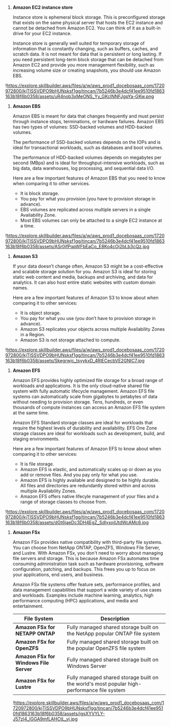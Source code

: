 1. **Amazon EC2 instance store**
    
    Instance store is ephemeral block storage. This is preconfigured storage that exists on the same physical server that hosts the EC2 instance and cannot be detached from Amazon EC2. You can think of it as a built-in drive for your EC2 instance.
    
    Instance store is generally well suited for temporary storage of information that is constantly changing, such as buffers, caches, and scratch data. It is not meant for data that is persistent or long lasting. If you need persistent long-term block storage that can be detached from Amazon EC2 and provide you more management flexibility, such as increasing volume size or creating snapshots, you should use Amazon EBS.
    

!https://explore.skillbuilder.aws/files/a/w/aws_prod1_docebosaas_com/1720972800/kjTISSVDPO9bHUNsksf1gg/tincan/7b5246b3e4dcf41ee9510fd1863163b18f6b0358/assets/uR4nob3xMeONS_Yy_GKclNNFJgpYa-GKw.png

1. **Amazon EBS**
    
    Amazon EBS is meant for data that changes frequently and must persist through instance stops, terminations, or hardware failures. Amazon EBS has two types of volumes: SSD-backed volumes and HDD-backed volumes.
    
    The performance of SSD-backed volumes depends on the IOPs and is ideal for transactional workloads, such as databases and boot volumes.
    
    The performance of HDD-backed volumes depends on megabytes per second (MBps) and is ideal for throughput-intensive workloads, such as big data, data warehouses, log processing, and sequential data I/O.
    
    Here are a few important features of Amazon EBS that you need to know when comparing it to other services.
    
    - It is block storage.
    - You pay for what you provision (you have to provision storage in advance).
    - EBS volumes are replicated across multiple servers in a single Availability Zone.
    - Most EBS volumes can only be attached to a single EC2 instance at a time.

!https://explore.skillbuilder.aws/files/a/w/aws_prod1_docebosaas_com/1720972800/kjTISSVDPO9bHUNsksf1gg/tincan/7b5246b3e4dcf41ee9510fd1863163b18f6b0358/assets/ASr0ifPqpWFbEaCo_E8Ko4cOj2bLb3cQz.jpg

1. **Amazon S3**
    
    If your data doesn’t change often, Amazon S3 might be a cost-effective and scalable storage solution for you. Amazon S3 is ideal for storing static web content and media, backups and archiving, and data for analytics. It can also host entire static websites with custom domain names.
    
    Here are a few important features of Amazon S3 to know about when comparing it to other services:
    
    - It is object storage.
    - You pay for what you use (you don’t have to provision storage in advance).
    - Amazon S3 replicates your objects across multiple Availability Zones in a Region.
    - Amazon S3 is not storage attached to compute.

!https://explore.skillbuilder.aws/files/a/w/aws_prod1_docebosaas_com/1720972800/kjTISSVDPO9bHUNsksf1gg/tincan/7b5246b3e4dcf41ee9510fd1863163b18f6b0358/assets/Skegrwjc_tsyykxD_4RlECecbVE2GNIC7.jpg

1. **Amazon EFS**
    
    Amazon EFS provides highly optimized file storage for a broad range of workloads and applications. It is the only cloud-native shared file system with fully automatic lifecycle management. Amazon EFS file systems can automatically scale from gigabytes to petabytes of data without needing to provision storage. Tens, hundreds, or even thousands of compute instances can access an Amazon EFS file system at the same time.
    
    Amazon EFS Standard storage classes are ideal for workloads that require the highest levels of durability and availability. EFS One Zone storage classes are ideal for workloads such as development, build, and staging environments.
    
    Here are a few important features of Amazon EFS to know about when comparing it to other services:
    
    - It is file storage.
    - Amazon EFS is elastic, and automatically scales up or down as you add or remove files. And you pay only for what you use.
    - Amazon EFS is highly available and designed to be highly durable. All files and directories are redundantly stored within and across multiple Availability Zones.
    - Amazon EFS offers native lifecyle management of your files and a range of storage classes to choose from.

!https://explore.skillbuilder.aws/files/a/w/aws_prod1_docebosaas_com/1720972800/kjTISSVDPO9bHUNsksf1gg/tincan/7b5246b3e4dcf41ee9510fd1863163b18f6b0358/assets/dGt6jaeDc3DH4EgZ_SdlyxojUtdWcAMc6.jpg

1. **Amazon FSx**
    
    Amazon FSx provides native compatibility with third-party file systems. You can choose from NetApp ONTAP, OpenZFS, Windows File Server, and Lustre. With Amazon FSx, you don't need to worry about managing file servers and storage. This is because Amazon FSx automates time consuming administration task such as hardware provisioning, software configuration, patching, and backups. This frees you up to focus on your applications, end users, and business.
    
    Amazon FSx file systems offer feature sets, performance profiles, and data management capabilities that support a wide variety of use cases and workloads. Examples include machine learning, analytics, high performance computing (HPC) applications, and media and entertainment.
    
    | **File System** | **Description** |
    | --- | --- |
    | **Amazon FSx for NETAPP ONTAP** | Fully managed shared storage built on the NetApp popular ONTAP file system |
    | **Amazon FSx for OpenZFS** | Fully managed shared storage built on the popular OpenZFS file system |
    | **Amazon FSx for Windows File Server** | Fully managed shared storage built on Windows Server |
    | **Amazon FSx for Lustre** | Fully managed shared storage built on the world's most popular high-performance file system |
    
    !https://explore.skillbuilder.aws/files/a/w/aws_prod1_docebosaas_com/1720972800/kjTISSVDPO9bHUNsksf1gg/tincan/7b5246b3e4dcf41ee9510fd1863163b18f6b0358/assets/jgsXYVYLY-J57zl4_IGGA9mfLAHCtL_vj.jpg